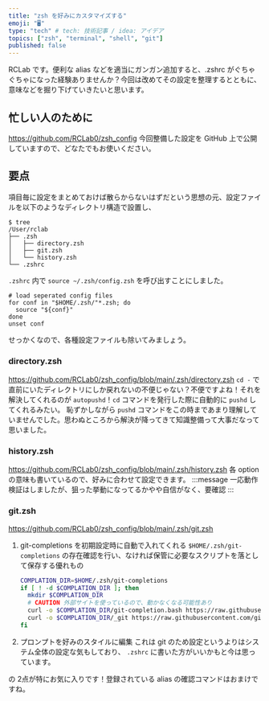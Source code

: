 ```yaml
---
title: "zsh を好みにカスタマイズする"
emoji: "🖥️"
type: "tech" # tech: 技術記事 / idea: アイデア
topics: ["zsh", "terminal", "shell", "git"]
published: false
---
```


RCLab です。便利な alias などを適当にガンガン追加すると、.zshrc がぐちゃぐちゃになった経験ありませんか？今回は改めてその設定を整理するとともに、意味などを掘り下げていきたいと思います。

## 忙しい人のために
https://github.com/RCLab0/zsh_config
今回整備した設定を GitHub 上で公開していますので、どなたでもお使いください。

## 要点
項目毎に設定をまとめておけば散らからないはずだという思想の元、設定ファイルを以下のようなディレクトリ構造で設置し、
```shell
$ tree
/User/rclab
├── .zsh
│   ├── directory.zsh
│   ├── git.zsh
│   └── history.zsh
└── .zshrc
```
`.zshrc` 内で `source ~/.zsh/config.zsh` を呼び出すことにしました。

```shell:.zshrc 該当箇所
# load seperated config files
for conf in "$HOME/.zsh/"*.zsh; do
  source "${conf}"
done
unset conf
```
せっかくなので、各種設定ファイルも除いてみましょう。

### directory.zsh
https://github.com/RCLab0/zsh_config/blob/main/.zsh/directory.zsh
`cd -` で直前にいたディレクトリにしか戻れないの不便じゃない？不便ですよね！それを解決してくれるのが `autopushd`！`cd` コマンドを発行した際に自動的に `pushd` してくれるみたい。
恥ずかしながら `pushd` コマンドをこの時まであまり理解していませんでした。思わぬところから解決が降ってきて知識整備って大事だなって思いました。

### history.zsh
https://github.com/RCLab0/zsh_config/blob/main/.zsh/history.zsh
各 option の意味も書いているので、好みに合わせて設定できます。
:::message
一応動作検証はしましたが、狙った挙動になってるかやや自信がなく、要確認
:::

### git.zsh
https://github.com/RCLab0/zsh_config/blob/main/.zsh/git.zsh
1. git-completions を初期設定時に自動で入れてくれる
   `$HOME/.zsh/git-completions` の存在確認を行い、なければ保管に必要なスクリプトを落として保存する優れもの
   ```shell:~/.zsh/git.zsh 該当箇所
   COMPLATION_DIR=$HOME/.zsh/git-completions
   if [ ! -d $COMPLATION_DIR ]; then
     mkdir $COMPLATION_DIR
     # CAUTION 外部サイトを使っているので、動かなくなる可能性あり
     curl -o $COMPLATION_DIR/git-completion.bash https://raw.githubusercontent.com/git/git/master/contrib/completion/git-completion.bash
     curl -o $COMPLATION_DIR/_git https://raw.githubusercontent.com/git/git/master/contrib/completion/git-completion.zsh
   fi
   ```
1. プロンプトを好みのスタイルに編集
   これは git のため設定というよりはシステム全体の設定な気もしており、 `.zshrc` に書いた方がいいかもと今は思っています。
   
の 2点が特にお気に入りです！登録されている alias の確認コマンドはおまけですね。